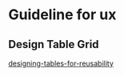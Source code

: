 # Guideline for ux

## Design Table Grid

[designing-tables-for-reusability](https://uxdesign.cc/designing-tables-for-reusability-490a3760533)
